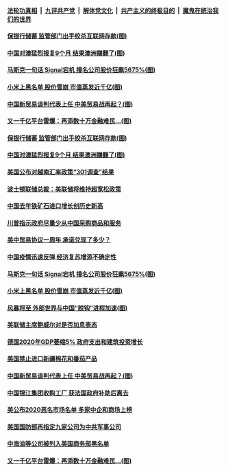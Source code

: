 ####  [法轮功真相](../../../../basic/blob/master/README.md?t=01171231) &nbsp;|&nbsp; [九评共产党](../../../../9ping.md/blob/master/README.md?t=01171231) &nbsp;|&nbsp; [解体党文化](../../../../jtdwh.md/blob/master/README.md?t=01171231)  &nbsp;|&nbsp; [共产主义的终极目的](../../../../gczydzjmd.md/blob/master/README.md?t=01171231) &nbsp;|&nbsp; [魔鬼在统治我们的世界](../../../../mgztzwmdsj.md/blob/master/README.md?t=01171231) 

#### [保银行储蓄&nbsp;监管部门出手绞杀互联网存款(图)](../pages/p5/959392.md?t=01171231) 

#### [中国对澳猛烈报复9个月 结果澳洲赚翻了(图)](../pages/p5/959355.md?t=01171231) 

#### [马斯克一句话 Signal宕机 撞名公司股价狂飙5675%(图)](../pages/p5/959331.md?t=01171231) 

#### [小米上黑名单 股价雪崩 市值蒸发近千亿(图)](../pages/p5/959294.md?t=01171231) 

#### [中国新贸易谈判代表上任 中美贸易战再起？(图)](../pages/p5/959255.md?t=01171231) 

#### [又一千亿平台雷爆：再添数十万金融难民…(图)](../pages/p5/959169.md?t=01171231) 

#### [保银行储蓄&nbsp;监管部门出手绞杀互联网存款(图)](../pages/p5/959392.md?t=01171231) 

#### [中国对澳猛烈报复9个月 结果澳洲赚翻了(图)](../pages/p5/959355.md?t=01171231) 

#### [美国公布对越南汇率政策“301调查”结果](../pages/p5/959351.md?t=01171231) 

#### [波士顿联储总裁：美联储将维持超宽松政策](../pages/p5/959350.md?t=01171231) 

#### [中国去年铁矿石进口增长创历史新高](../pages/p5/959347.md?t=01171231) 

#### [川普指示政府尽量少从中国采购商品和服务](../pages/p5/959343.md?t=01171231) 

#### [美中贸易协议一周年 承诺兑现了多少？](../pages/p5/959339.md?t=01171231) 

#### [中国疫情迅速反弹 经济复苏增添不确定性](../pages/p5/959334.md?t=01171231) 

#### [马斯克一句话 Signal宕机 撞名公司股价狂飙5675%(图)](../pages/p5/959331.md?t=01171231) 

#### [小米上黑名单 股价雪崩 市值蒸发近千亿(图)](../pages/p5/959294.md?t=01171231) 

#### [风暴将至 外部世界与中国“脱钩”进程加速(图)](../pages/p5/959259.md?t=01171231) 

#### [美联储主席鲍威尔对是否加息表态](../pages/p5/959269.md?t=01171231) 

#### [德国2020年GDP萎缩5% 政府支出和建筑投资增长](../pages/p5/959268.md?t=01171231) 

#### [美国禁止进口新疆棉花和番茄产品](../pages/p5/959267.md?t=01171231) 

#### [中国新贸易谈判代表上任 中美贸易战再起？(图)](../pages/p5/959255.md?t=01171231) 

#### [中国锦江集团收购工厂 获法国政府补助后离去](../pages/p5/959248.md?t=01171231) 

#### [美公布2020恶名市场名单 多家中企和商场上榜](../pages/p5/959246.md?t=01171231) 

#### [美国国防部再指定九家公司为中共军事公司](../pages/p5/959245.md?t=01171231) 

#### [中海油等公司被列入美国商务部黑名单](../pages/p5/959244.md?t=01171231) 

#### [又一千亿平台雷爆：再添数十万金融难民…(图)](../pages/p5/959169.md?t=01171231) 

